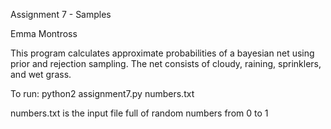 Assignment 7 - Samples

Emma Montross

This program calculates approximate probabilities of a bayesian net 
using prior and rejection sampling. The net consists of cloudy, raining,
sprinklers, and wet grass.

To run: 
python2 assignment7.py numbers.txt

numbers.txt is the input file full of random numbers from 0 to 1
